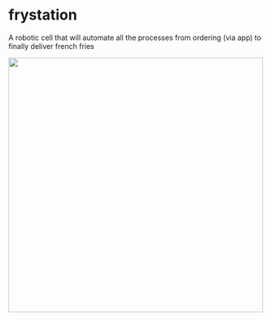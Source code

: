 # frystation
A robotic cell that will automate all the processes from ordering (via app) to finally deliver french fries

<img src="https://cdn.pixabay.com/photo/2017/02/01/11/19/cartoon-chips-2029737_1280.png" width="500">
